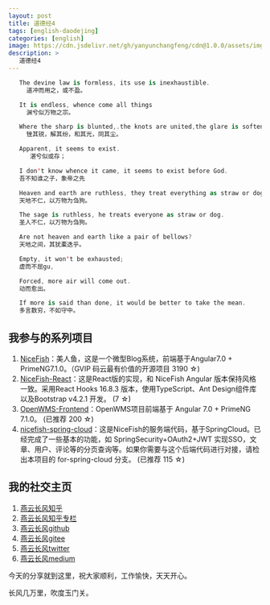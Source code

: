 ```yaml
---
layout: post
title: 道德经4
tags: [english-daodejing]
categories: [english]
image: https://cdn.jsdelivr.net/gh/yanyunchangfeng/cdn@1.0.0/assets/img/blog/english-grammer/english-grammer-cover5.png
description: >
   道德经4
---
```

 ```swift
    The devine law is formless, its use is inexhaustible. 
      道冲而用之，或不盈。
 ```
 ```swift
    It is endless, whence come all things
      渊兮似万物之宗。
 ```
 ```swift
    Where the sharp is blunted,.the knots are united,the glare is softened,all look like dust.
      锉其锐，解其纷，和其光，同其尘。
 ```
 ```swift
    Apparent, it seems to exist.
       湛兮似或存；
 ```
 ```swift
    I don't know whence it came, it seems to exist before God.
    吾不知谁之子，象帝之先
 ```
 ```swift
    Heaven and earth are ruthless, they treat everything as straw or dog .
    天地不仁，以万物为刍狗。
 ```
 ```swift
    The sage is ruthless, he treats everyone as straw or dog.
    圣人不仁，以万物为刍狗。
 ```
 ```swift
    Are not heaven and earth like a pair of bellows?
    天地之间，其犹橐迭乎。
 ```
 ```swift
    Empty, it won't be exhausted;
    虚而不屈gu,
 ```
 ```swift
    Forced, more air will come out.
    动而愈出。
 ```
 ```swift
    If more is said than done, it would be better to take the mean.
    多言数穷，不如守中。
 ```

## 我参与的系列项目

1. [NiceFish]( https://gitee.com/mumu-osc/NiceFish)：美人鱼，这是一个微型Blog系统，前端基于Angular7.0 + PrimeNG7.1.0。（GVIP 码云最有价值的开源项目 3190 ☆)
2. [NiceFish-React]( https://github.com/damoqiongqiu/NiceFish-React)：这是React版的实现，和 NiceFish Angular 版本保持风格一致。采用React Hooks 16.8.3 版本，使用TypeScript、Ant Design组件库以及Bootstrap v4.2.1 开发。  (7 ☆)
3. [OpenWMS-Frontend](https://gitee.com/mumu-osc/OpenWMS-Frontend)：OpenWMS项目前端基于 Angular 7.0 + PrimeNG 7.1.0。  (已推荐 200 ☆)
4. [nicefish-spring-cloud](https://gitee.com/mumu-osc/nicefish-spring-cloud)：这是NiceFish的服务端代码，基于SpringCloud。已经完成了一些基本的功能，如 SpringSecurity+OAuth2+JWT 实现SSO，文章、用户、评论等的分页查询等。如果你需要与这个后端代码进行对接，请检出本项目的 for-spring-cloud 分支。 (已推荐 115 ☆)

## 我的社交主页  

1. [燕云长风知乎](https://zhihu.com/people/hbxyxuxiaodong)  
2. [燕云长风知乎专栏](https://zhuanlan.zhihu.com/yanyunchangfeng)  
3. [燕云长风github](https://github.com/yanyunchangfeng)  
4. [燕云长风gitee](https://gitee.com/yanyunchangfeng)  
5. [燕云长风twitter](https://twitter.com/yanyunchangfeng)  
6. [燕云长风medium](https://medium.com/@yanyunchangfeng) 

今天的分享就到这里，祝大家顺利，工作愉快，天天开心。

长风几万里，吹度玉门关。